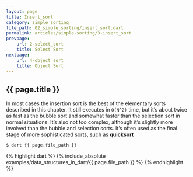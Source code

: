 ```yaml
---
layout: page
title: Insert_sort
category: simple_sorting
file_path: 02_simple_sorting/insert_sort.dart
permalink: articles/simple-sorting/3-insert_sort
prevpage: 
    url: 2-select_sort
    title: Select Sort
nextpage: 
    url: 4-object_sort
    title: Object Sort
---
```


## {{ page.title }}

In most cases the insertion sort is the best of the elementary sorts described in this chapter.
It still executes in `O(N^2)` time, but it’s about twice as fast as the bubble sort and somewhat faster than the selection sort in normal situations.
It’s also not too complex, although it’s slightly more involved than the bubble and selection sorts. It’s often used as the final stage of more sophisticated sorts, such as **quicksort**

```terminal
$ dart {{ page.file_path }}
```      

{% highlight dart %}
{% include_absolute examples/data_structures_in_dart/{{ page.file_path }} %}
{% endhighlight %}      

